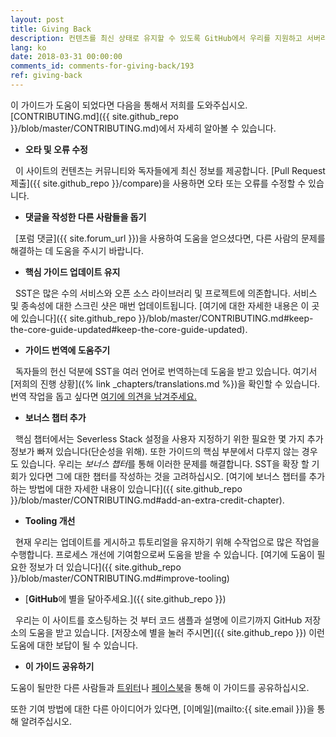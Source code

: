 ```yaml
---
layout: post
title: Giving Back
description: 컨텐츠를 최신 상태로 유지할 수 있도록 GitHub에서 우리를 지원하고 서버리스 스택에 기여하고 있습니다.
lang: ko
date: 2018-03-31 00:00:00
comments_id: comments-for-giving-back/193
ref: giving-back
---
```


이 가이드가 도움이 되었다면 다음을 통해서 저희를 도와주십시오. [CONTRIBUTING.md]({{ site.github_repo }}/blob/master/CONTRIBUTING.md)에서 자세히 알아볼 수 있습니다.

- **오타 및 오류 수정**

  이 사이트의 컨텐츠는 커뮤니티와 독자들에게 최신 정보를 제공합니다. [Pull Request 제출]({{ site.github_repo }}/compare)을 사용하면 오타 또는 오류를 수정할 수 있습니다.

- **댓글을 작성한 다른 사람들을 돕기**

  [포럼 댓글]({{ site.forum_url }})을 사용하여 도움을 얻으셨다면, 다른 사람의 문제를 해결하는 데 도움을 주시기 바랍니다.

- **핵심 가이드 업데이트 유지**

  SST은 많은 수의 서비스와 오픈 소스 라이브러리 및 프로젝트에 의존합니다. 서비스 및 종속성에 대한 스크린 샷은 매번 업데이트됩니다. [여기에 대한 자세한 내용은 이 곳에 있습니다]({{ site.github_repo }}/blob/master/CONTRIBUTING.md#keep-the-core-guide-updated#keep-the-core-guide-updated).

- **가이드 번역에 도움주기**

  독자들의 헌신 덕분에 SST을 여러 언어로 번역하는데 도움을 받고 있습니다. 여기서 [저희의 진행 상황]({% link _chapters/translations.md %})을 확인할 수 있습니다. 번역 작업을 돕고 싶다면 [여기에 의견을 남겨주세요.](https://discourse.serverless-stack.com/t/help-us-translate-serverless-stack/596/15)

- **보너스 챕터 추가**

  핵심 챕터에서는 Severless Stack 설정을 사용자 지정하기 위한 필요한 몇 가지 추가 정보가 빠져 있습니다(단순성을 위해). 또한 가이드의 핵심 부분에서 다루지 않는 경우도 있습니다. 우리는 *보너스 챕터*를 통해 이러한 문제를 해결합니다. SST을 확장 할 기회가 있다면 그에 대한 챕터를 작성하는 것을 고려하십시오. [여기에 보너스 챕터를 추가하는 방법에 대한 자세한 내용이 있습니다]({{ site.github_repo }}/blob/master/CONTRIBUTING.md#add-an-extra-credit-chapter).

- **Tooling 개선**

  현재 우리는 업데이트를 게시하고 튜토리얼을 유지하기 위해 수작업으로 많은 작업을 수행합니다. 프로세스 개선에 기여함으로써 도움을 받을 수 있습니다. [여기에 도움이 필요한 정보가 더 있습니다]({{ site.github_repo }}/blob/master/CONTRIBUTING.md#improve-tooling)

- [**GitHub**에 별을 달아주세요.]({{ site.github_repo }})

  우리는 이 사이트를 호스팅하는 것 부터 코드 샘플과 설명에 이르기까지 GitHub 저장소의 도움을 받고 있습니다. [저장소에 별을 눌러 주시면]({{ site.github_repo }}) 이런 도움에 대한 보답이 될 수 있습니다.

- **이 가이드 공유하기**

도움이 될만한 다른 사람들과 <a href="https://twitter.com/intent/tweet?text={{ site.title }}&url={{ site.url }}" target="_blank">트위터</a>나 <a href="https://www.facebook.com/sharer/sharer.php?u={{ site.url }}&p[title]={{ site.title }}" target="_blank">페이스북</a>을 통해 이 가이드를 공유하십시오.

 또한 기여 방법에 대한 다른 아이디어가 있다면, [이메일](mailto:{{ site.email }})을 통해 알려주십시오.
